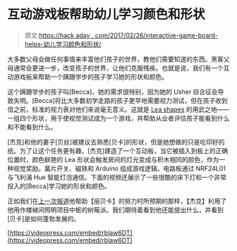 # 互动游戏板帮助幼儿学习颜色和形状

> 原文:[https://hack aday . com/2017/02/26/interactive-game-board-helps-幼儿学习颜色和形状/](https://hackaday.com/2017/02/26/interactive-game-board-helps-toddler-learn-colors-and-shapes/)

大多数父母会做任何事情来丰富他们孩子的世界，教他们需要知道的东西。黑客父母通常会更进一步，改变孩子的世界，让他们克服残疾。也就是说，我们有一个互动游戏板来帮助一个蹒跚学步的孩子学习她的形状和颜色。

这个蹒跚学步的孩子叫[Becca]，她的需求很特别，因为她的 Usher 综合征会导致失明。[Becca]将比大多数初学走路的孩子更早地需要视力测试，但在孩子收到信之前，标准的视力表对他们来说毫无意义。这就是 [Lea shapes](http://www.lea-test.fi/index.html) 的用武之地——一组四个形状，用于使视觉测试成为一个游戏，并帮助从业者评估孩子能看到什么和不能看到什么。

[杰克]和他的妻子[贝丝]被建议去熟悉[贝卡]的形状，但是她想做的只是吃印好的纸。为了让这个任务更有趣，[杰克]建造了一个互动板，当它被插入到板上的正确位置时，颜色鲜艳的 Lea 形状会触发房间的灯光变成与积木相同的颜色，作为一种视觉奖励。簧片开关、磁铁和 Arduino 组成游戏逻辑，电路板通过 NRF24L01 与飞利浦 Hue 智能灯泡通信。下面的视频还展示了一些很酷的床下灯和一个非常投入的[Becca]学习她的形状和颜色。

正如我们在[上一次报道](http://hackaday.com/2016/11/19/stairwell-lights-keep-toddler-with-night-blindness-safe/)他帮助【丽贝卡】的努力时所预期的那样，【杰克】利用了他用作楼梯间照明项目中枢的树莓派。我们期待着看到他还能提出什么，并看到[贝卡]是如何蓬勃发展的。

[https://videopress.com/embed/rblaw6DT](https://videopress.com/embed/rblaw6DT)